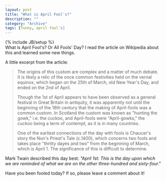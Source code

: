 ```yaml
--- 
layout: post 
title: "What is April Fool's?"
description: ""
category: "Archive"
tags: [funny, april fool's]
---
```

{% include JB/setup %}  
What is April Fool's? Or All Fools' Day? I read the article on Wikipedia about this and learned some new things.

A little excerpt from the article:
 

>The origins of this custom are complex and a matter of much debate. It is likely a relic of the once common festivities held on the vernal equinox, which began on the 25th of March, old New Year's Day, and ended on the 2nd of April.
>
>Though the 1st of April appears to have been observed as a general festival in Great Britain in antiquity, it was apparently not until the beginning of the 18th century that the making of April-fools was a common custom. In Scotland the custom was known as "hunting the gowk," i.e. the cuckoo, and April-fools were "April-gowks," the cuckoo being a term of contempt, as it is in many countries.
>
>One of the earliest connections of the day with fools is Chaucer's story the Nun's Priest's Tale (c.1400), which concerns two fools and takes place "thritty dayes and two" from the beginning of March, which is April 1. The significance of this is difficult to determine.

Mark Twain described this day best: <i>"April 1st: This is the day upon which we are reminded of what we are on the other three-hundred and sixty-four."</i>

Have you been fooled today? If so, please leave a comment about it! 
